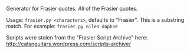 Generator for Frasier quotes.  *All* of the Frasier quotes.

Usage: `frasier.py <characters>`, defaults to "Frasier".  This is a substring
match.  For example: `frasier.py niles daphne`

Scripts were stolen from the "Frasier Script Archive" here:
http://catsnguitars.wordpress.com/scripts-archive/
